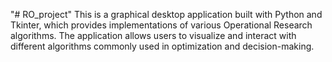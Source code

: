 "# RO_project" 
This is a graphical desktop application built with Python and Tkinter, which provides implementations of various Operational Research algorithms. The application allows users to visualize and interact with different algorithms commonly used in optimization and decision-making.
